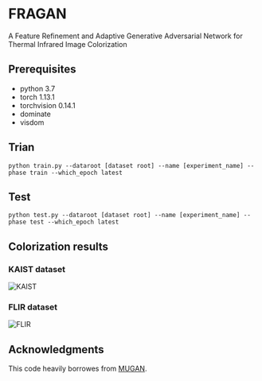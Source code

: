 # FRAGAN
A Feature Refinement and Adaptive Generative Adversarial Network for Thermal Infrared Image Colorization          


## Prerequisites
- python 3.7
- torch 1.13.1
- torchvision 0.14.1
- dominate
- visdom

## Trian
```
python train.py --dataroot [dataset root] --name [experiment_name] --phase train --which_epoch latest
```

## Test
```
python test.py --dataroot [dataset root] --name [experiment_name] --phase test --which_epoch latest
```


## Colorization results
### KAIST dataset
![KAIST](img/KAIST.png)

### FLIR dataset
![FLIR](img/FLIR.png)

## Acknowledgments
This code heavily borrowes from [MUGAN](https://github.com/HangyingLiao/MUGAN).
